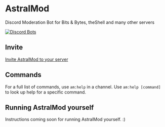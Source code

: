 # AstralMod
Discord Moderation Bot for Bits & Bytes, theShell and many other servers

[![Discord Bots](https://discordbots.org/api/widget/status/282048599574052864.svg)](https://discordbots.org/bot/282048599574052864)

## Invite
[Invite AstralMod to your server](https://discordapp.com/oauth2/authorize?client_id=282048599574052864&scope=bot&permissions=461843558)

## Commands
For a full list of commands, use `am:help` in a channel. Use `am:help [command]` to look up help for a specific command.

## Running AstralMod yourself
Instructions coming soon for running AstralMod yourself. :)
